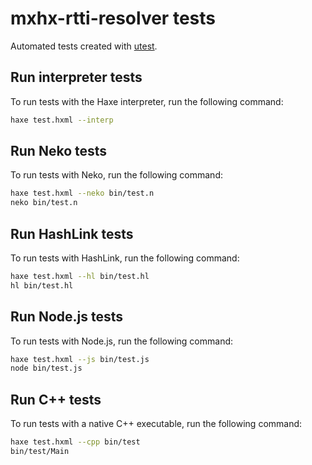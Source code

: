 # mxhx-rtti-resolver tests

Automated tests created with [utest](https://lib.haxe.org/p/utest).

## Run interpreter tests

To run tests with the Haxe interpreter, run the following command:

```sh
haxe test.hxml --interp
```

## Run Neko tests

To run tests with Neko, run the following command:

```sh
haxe test.hxml --neko bin/test.n
neko bin/test.n
```

## Run HashLink tests

To run tests with HashLink, run the following command:

```sh
haxe test.hxml --hl bin/test.hl
hl bin/test.hl
```

## Run Node.js tests

To run tests with Node.js, run the following command:

```sh
haxe test.hxml --js bin/test.js
node bin/test.js
```

## Run C++ tests

To run tests with a native C++ executable, run the following command:

```sh
haxe test.hxml --cpp bin/test
bin/test/Main
```
